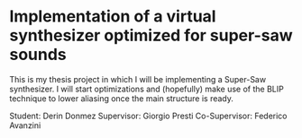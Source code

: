 # Implementation of a virtual synthesizer optimized for super-saw sounds

This is my thesis project in which I will be implementing a Super-Saw synthesizer.
I will start optimizations and (hopefully) make use of the BLIP technique to lower aliasing once the main structure is ready.

Student: Derin Donmez
Supervisor: Giorgio Presti
Co-Supervisor: Federico Avanzini
